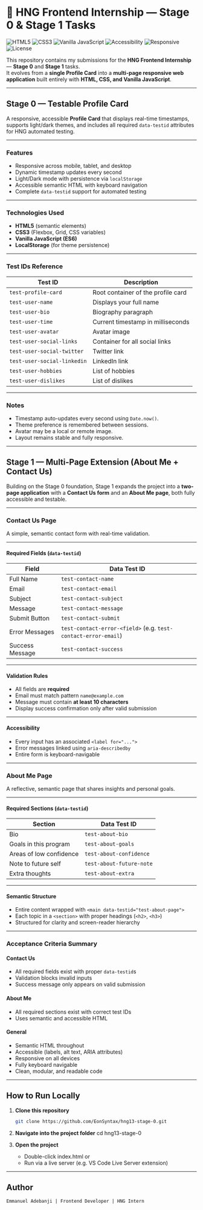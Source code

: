 # 🌟 HNG Frontend Internship — Stage 0 & Stage 1 Tasks

![HTML5](https://img.shields.io/badge/HTML5-E34F26?logo=html5&logoColor=fff)
![CSS3](https://img.shields.io/badge/CSS3-1572B6?logo=css3&logoColor=fff)
![Vanilla JavaScript](https://img.shields.io/badge/JavaScript-F7DF1E?logo=javascript&logoColor=000)
![Accessibility](https://img.shields.io/badge/Accessible-AA--WCAG-34A853)
![Responsive](https://img.shields.io/badge/Responsive-Design-1E90FF)
![License](https://img.shields.io/badge/License-MIT-green)

This repository contains my submissions for the **HNG Frontend Internship** — **Stage 0** and **Stage 1** tasks.  
It evolves from a **single Profile Card** into a **multi-page responsive web application** built entirely with **HTML, CSS, and Vanilla JavaScript**.

---

## Stage 0 — Testable Profile Card

A responsive, accessible **Profile Card** that displays real-time timestamps, supports light/dark themes, and includes all required `data-testid` attributes for HNG automated testing.

---

### Features

- Responsive across mobile, tablet, and desktop
- Dynamic timestamp updates every second
- Light/Dark mode with persistence via `localStorage`
- Accessible semantic HTML with keyboard navigation
- Complete `data-testid` support for automated testing

---

### Technologies Used

- **HTML5** (semantic elements)
- **CSS3** (Flexbox, Grid, CSS variables)
- **Vanilla JavaScript (ES6)**
- **LocalStorage** (for theme persistence)

---

### Test IDs Reference

| Test ID                     | Description                        |
| --------------------------- | ---------------------------------- |
| `test-profile-card`         | Root container of the profile card |
| `test-user-name`            | Displays your full name            |
| `test-user-bio`             | Biography paragraph                |
| `test-user-time`            | Current timestamp in milliseconds  |
| `test-user-avatar`          | Avatar image                       |
| `test-user-social-links`    | Container for all social links     |
| `test-user-social-twitter`  | Twitter link                       |
| `test-user-social-linkedin` | LinkedIn link                      |
| `test-user-hobbies`         | List of hobbies                    |
| `test-user-dislikes`        | List of dislikes                   |

---

### Notes

- Timestamp auto-updates every second using `Date.now()`.
- Theme preference is remembered between sessions.
- Avatar may be a local or remote image.
- Layout remains stable and fully responsive.

---

## Stage 1 — Multi-Page Extension (About Me + Contact Us)

Building on the Stage 0 foundation, Stage 1 expands the project into a **two-page application** with a **Contact Us form** and an **About Me page**, both fully accessible and testable.

---

### Contact Us Page

A simple, semantic contact form with real-time validation.

---

#### Required Fields (`data-testid`)

| Field           | Data Test ID                                                   |
| --------------- | -------------------------------------------------------------- |
| Full Name       | `test-contact-name`                                            |
| Email           | `test-contact-email`                                           |
| Subject         | `test-contact-subject`                                         |
| Message         | `test-contact-message`                                         |
| Submit Button   | `test-contact-submit`                                          |
| Error Messages  | `test-contact-error-<field>` (e.g. `test-contact-error-email`) |
| Success Message | `test-contact-success`                                         |

---

#### Validation Rules

- All fields are **required**
- Email must match pattern `name@example.com`
- Message must contain **at least 10 characters**
- Display success confirmation only after valid submission

---

#### Accessibility

- Every input has an associated `<label for="...">`
- Error messages linked using `aria-describedby`
- Entire form is keyboard-navigable

---

### About Me Page

A reflective, semantic page that shares insights and personal goals.

---

#### Required Sections (`data-testid`)

| Section                 | Data Test ID             |
| ----------------------- | ------------------------ |
| Bio                     | `test-about-bio`         |
| Goals in this program   | `test-about-goals`       |
| Areas of low confidence | `test-about-confidence`  |
| Note to future self     | `test-about-future-note` |
| Extra thoughts          | `test-about-extra`       |

---

#### Semantic Structure

- Entire content wrapped with `<main data-testid="test-about-page">`
- Each topic in a `<section>` with proper headings (`<h2>`, `<h3>`)
- Structured for clarity and screen-reader hierarchy

---

### Acceptance Criteria Summary

#### Contact Us

- All required fields exist with proper `data-testid`s
- Validation blocks invalid inputs
- Success message only appears on valid submission

#### About Me

- All required sections exist with correct test IDs
- Uses semantic and accessible HTML

#### General

- Semantic HTML throughout
- Accessible (labels, alt text, ARIA attributes)
- Responsive on all devices
- Fully keyboard navigable
- Clean, modular, and readable code

---

## How to Run Locally

1. **Clone this repository**

   ```bash
   git clone https://github.com/EonSyntax/hng13-stage-0.git

   ```

2. **Navigate into the project folder**
   cd hng13-stage-0

3. **Open the project**
   - Double-click index.html or
   - Run via a live server (e.g. VS Code Live Server extension)

---

## Author

    Emmanuel Adebanji | Frontend Developer | HNG Intern
